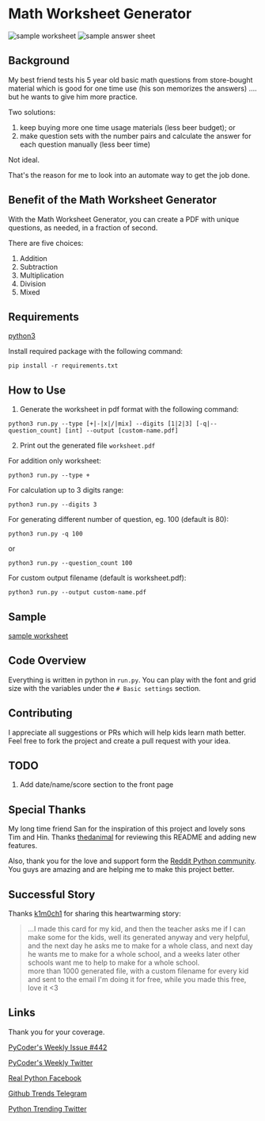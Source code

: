 # Math Worksheet Generator

![sample worksheet](sample.png)
![sample answer sheet](sample-answer.png)

## Background
My best friend tests his 5 year old basic math questions from store-bought material which is good for one time use (his son memorizes the answers) …. but he wants to give him more practice.

Two solutions:
1. keep buying more one time usage materials (less beer budget); or
2. make question sets with the number pairs and calculate the answer for each question manually (less beer time)

Not ideal.

That's the reason for me to look into an automate way to get the job done.

## Benefit of the Math Worksheet Generator
With the Math Worksheet Generator, you can create a PDF with unique questions, as needed, in a fraction of second.

There are five choices:
1. Addition
2. Subtraction
3. Multiplication
4. Division
5. Mixed

## Requirements
[python3](https://www.python.org/downloads/)

Install required package with the following command:
```
pip install -r requirements.txt
```

## How to Use
1. Generate the worksheet in pdf format with the following command:
```
python3 run.py --type [+|-|x|/|mix] --digits [1|2|3] [-q|--question_count] [int] --output [custom-name.pdf]
```
2. Print out the generated file `worksheet.pdf`

For addition only worksheet:
```
python3 run.py --type +
```
For calculation up to 3 digits range:
```
python3 run.py --digits 3
```
For generating different number of question, eg. 100 (default is 80):
```
python3 run.py -q 100
```
or
```
python3 run.py --question_count 100
```
For custom output filename (default is worksheet.pdf):
```
python3 run.py --output custom-name.pdf
```

## Sample
[sample worksheet](sample-worksheet.pdf)

## Code Overview
Everything is written in python in `run.py`. You can play with the font and grid size with the variables under the `# Basic settings` section.

## Contributing
I appreciate all suggestions or PRs which will help kids learn math better. Feel free to fork the project and create a pull request with your idea.

## TODO
1. Add date/name/score section to the front page

## Special Thanks
My long time friend San for the inspiration of this project and lovely sons Tim and Hin. Thanks [thedanimal](https://github.com/thedanimal) for reviewing this README and adding new features.

Also, thank you for the love and support form the [Reddit Python community](https://www.reddit.com/r/Python/comments/ja5y2m/made_this_tool_with_python_and_my_son_now_hates_me/). You guys are amazing and are helping me to make this project better.

## Successful Story
Thanks [k1m0ch1](https://github.com/k1m0ch1) for sharing this heartwarming story:
>...I made this card for my kid, and then the teacher asks me if I can make some for the kids, well its generated anyway and very helpful, and the next day he asks me to make for a whole class, and next day he wants me to make for a whole school, and a weeks later other schools want me to help to make for a whole school.    
    more than 1000 generated file, with a custom filename for every kid and sent to the email
    I'm doing it for free, while you made this free, love it <3

## Links
Thank you for your coverage. 

[PyCoder's Weekly Issue #442](https://pycoders.com/issues/442)

[PyCoder's Weekly Twitter](https://twitter.com/pycoders/status/1316379986417381376)

[Real Python Facebook](https://www.facebook.com/LearnRealPython/posts/1688239528018053?__tn__=-R)

[Github Trends Telegram](https://t.me/githubtrending/9007)

[Python Trending Twitter](https://twitter.com/pythontrending/status/1316659466935373826)
